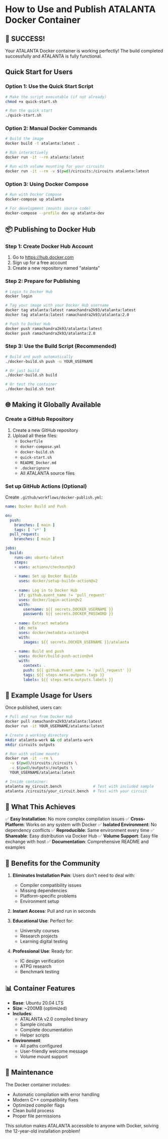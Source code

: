 # How to Use and Publish ATALANTA Docker Container

## 🎉 SUCCESS! 

Your ATALANTA Docker container is working perfectly! The build completed successfully and ATALANTA is fully functional.

## Quick Start for Users

### Option 1: Use the Quick Start Script
```bash
# Make the script executable (if not already)
chmod +x quick-start.sh

# Run the quick start
./quick-start.sh
```

### Option 2: Manual Docker Commands
```bash
# Build the image
docker build -t atalanta:latest .

# Run interactively
docker run -it --rm atalanta:latest

# Run with volume mounting for your circuits
docker run -it --rm -v $(pwd)/circuits:/circuits atalanta:latest
```

### Option 3: Using Docker Compose
```bash
# Run with Docker Compose
docker-compose up atalanta

# For development (mounts source code)
docker-compose --profile dev up atalanta-dev
```

## 📦 Publishing to Docker Hub

### Step 1: Create Docker Hub Account
1. Go to https://hub.docker.com
2. Sign up for a free account
3. Create a new repository named "atalanta"

### Step 2: Prepare for Publishing
```bash
# Login to Docker Hub
docker login

# Tag your image with your Docker Hub username
docker tag atalanta:latest ramachandra2k93/atalanta:latest
docker tag atalanta:latest ramachandra2k93/atalanta:2.0

# Push to Docker Hub
docker push ramachandra2k93/atalanta:latest
docker push ramachandra2k93/atalanta:2.0
```

### Step 3: Use the Build Script (Recommended)
```bash
# Build and push automatically
./docker-build.sh push -u YOUR_USERNAME

# Or just build
./docker-build.sh build

# Or test the container
./docker-build.sh test
```

## 🌐 Making it Globally Available

### Create a GitHub Repository
1. Create a new GitHub repository
2. Upload all these files:
   - `Dockerfile`
   - `docker-compose.yml`
   - `docker-build.sh`
   - `quick-start.sh`
   - `README_Docker.md`
   - `.dockerignore`
   - All ATALANTA source files

### Set up GitHub Actions (Optional)
Create `.github/workflows/docker-publish.yml`:

```yaml
name: Docker Build and Push

on:
  push:
    branches: [ main ]
    tags: [ 'v*' ]
  pull_request:
    branches: [ main ]

jobs:
  build:
    runs-on: ubuntu-latest
    steps:
    - uses: actions/checkout@v3
    
    - name: Set up Docker Buildx
      uses: docker/setup-buildx-action@v2
    
    - name: Log in to Docker Hub
      if: github.event_name != 'pull_request'
      uses: docker/login-action@v2
      with:
        username: ${{ secrets.DOCKER_USERNAME }}
        password: ${{ secrets.DOCKER_PASSWORD }}
    
    - name: Extract metadata
      id: meta
      uses: docker/metadata-action@v4
      with:
        images: ${{ secrets.DOCKER_USERNAME }}/atalanta
    
    - name: Build and push
      uses: docker/build-push-action@v4
      with:
        context: .
        push: ${{ github.event_name != 'pull_request' }}
        tags: ${{ steps.meta.outputs.tags }}
        labels: ${{ steps.meta.outputs.labels }}
```

## 📝 Example Usage for Users

Once published, users can:

```bash
# Pull and run from Docker Hub
docker pull ramachandra2k93/atalanta:latest
docker run -it YOUR_USERNAME/atalanta:latest

# Create a working directory
mkdir atalanta-work && cd atalanta-work
mkdir circuits outputs

# Run with volume mounts
docker run -it --rm \
  -v $(pwd)/circuits:/circuits \
  -v $(pwd)/outputs:/outputs \
  YOUR_USERNAME/atalanta:latest

# Inside container:
atalanta my_circuit.bench              # Test with included sample
atalanta /circuits/your_circuit.bench  # Test with your circuit
```

## 🎯 What This Achieves

✅ **Easy Installation**: No more complex compilation issues
✅ **Cross-Platform**: Works on any system with Docker
✅ **Isolated Environment**: No dependency conflicts
✅ **Reproducible**: Same environment every time
✅ **Shareable**: Easy distribution via Docker Hub
✅ **Volume Support**: Easy file exchange with host
✅ **Documentation**: Comprehensive README and examples

## 🚀 Benefits for the Community

1. **Eliminates Installation Pain**: Users don't need to deal with:
   - Compiler compatibility issues
   - Missing dependencies
   - Platform-specific problems
   - Environment setup

2. **Instant Access**: Pull and run in seconds

3. **Educational Use**: Perfect for:
   - University courses
   - Research projects
   - Learning digital testing

4. **Professional Use**: Ready for:
   - IC design verification
   - ATPG research
   - Benchmark testing

## 📊 Container Features

- **Base**: Ubuntu 20.04 LTS
- **Size**: ~200MB (optimized)
- **Includes**: 
  - ATALANTA v2.0 compiled binary
  - Sample circuits
  - Complete documentation
  - Helper scripts
- **Environment**: 
  - All paths configured
  - User-friendly welcome message
  - Volume mount support

## 🔧 Maintenance

The Docker container includes:
- Automatic compilation with error handling
- Modern C++ compatibility fixes
- Optimized compiler flags
- Clean build process
- Proper file permissions

This solution makes ATALANTA accessible to anyone with Docker, solving the 12-year-old installation problem!
